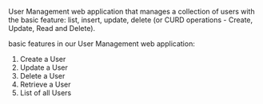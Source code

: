 User Management web application that manages a collection of users with the basic feature: list, insert, update, delete (or CURD operations - Create, Update, Read and Delete).

basic features in our User Management web application:
1. Create a User
2. Update a User
3. Delete a User
4. Retrieve a User
5. List of all Users

